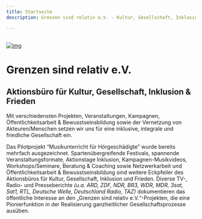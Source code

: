 ```yaml
---
title: Startseite
description: Grenzen sind relativ e.V. - Kultur, Gesellschaft, Inklusion & Frieden

---
```

## 

[![img](https://www.grenzensindrelativ.de/wp-content/uploads/2015/04/Jubelszene1.jpg)](https://www.grenzensindrelativ.de/ueber-uns/projektuebersicht.html)

# Grenzen sind relativ e.V.

## Aktionsbüro für Kultur, Gesellschaft, Inklusion & Frieden

Mit verschiedensten Projekten, Veranstaltungen, Kampagnen, Öffentlichkeitsarbeit & Bewusstseinsbildung sowie der Vernetzung von Akteuren/Menschen setzen wir uns für eine inklusive, integrale und friedliche Gesellschaft ein. 

Das Pilotprojekt “Мusikunterricht für Hörgeschädigte” wurde bereits mehrfach ausgezeichnet. Spartenübergreifende Festivals, spannende Veranstaltungsformate, Aktionstage Inklusion, Kampagnen-Musikvideos, Workshops/Seminare, Beratung & Coaching sowie Netzwerkarbeit und Öffentlichkeitsarbeit & Bewusstseinsbildung sind weitere Eckpfeiler des Aktionsbüros für Kultur, Gesellschaft, Inklusion und Frieden. Diverse TV-, Radio- und Presseberichte _(u.a. ARD, ZDF, NDR, BR3, WDR, MDR, 3sat, Sat1, RTL, Deutsche Welle, Deutschland Radio, TAZ)_ dokumentieren das öffentliche Interesse an den „Grenzen sind relativ e.V.“-Projekten, die eine Pionierfunktion in der Realisierung ganzheitlicher Gesellschaftsprozesse ausüben.